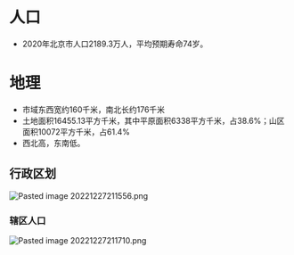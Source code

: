 # 人口
- 2020年北京市人口2189.3万人，平均预期寿命74岁。
# 地理
- 市域东西宽约160千米，南北长约176千米
- 土地面积16455.13平方千米，其中平原面积6338平方千米，占38.6%；山区面积10072平方千米，占61.4%
- 西北高，东南低。
## 行政区划
![Pasted image 20221227211556.png](https://s2.loli.net/2022/12/27/gpeKTDrobMf6aPc.png)
### 辖区人口
![Pasted image 20221227211710.png](https://s2.loli.net/2022/12/27/QKSUvTa54CyxVml.png)